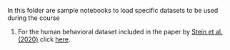 In this folder are sample notebooks to load specific datasets to be used during the course

1. For the human behavioral dataset included in the paper by [Stein et al. (2020)](https://doi.org/10.1038/s41467-020-18033-3) click [here](Stein2020/Stein_et_al.ipynb).
